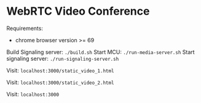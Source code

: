 # WebRTC Video Conference


Requirements:
* chrome browser version >= 69

Build Signaling server: `./build.sh`
Start MCU: `./run-media-server.sh`
Start signaling server: `./run-signaling-server.sh`

Visit: `localhost:3000/static_video_1.html`

Visit: `localhost:3000/static_video_2.html`

Visit: `localhost:3000` 